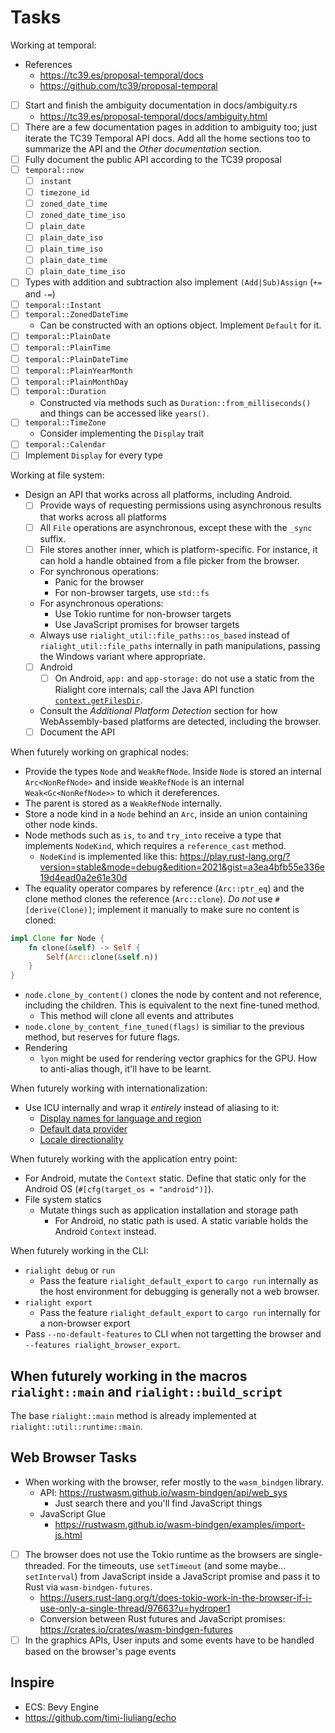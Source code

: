 # Tasks

Working at temporal:

- References
  - https://tc39.es/proposal-temporal/docs
  - https://github.com/tc39/proposal-temporal
- [ ] Start and finish the ambiguity documentation in docs/ambiguity.rs
  - https://tc39.es/proposal-temporal/docs/ambiguity.html
- [ ] There are a few documentation pages in addition to ambiguity too; just iterate the TC39 Temporal API docs. Add all the home sections too to summarize the API and the _Other documentation_ section.
- [ ] Fully document the public API according to the TC39 proposal
- [ ] `temporal::now`
  - [ ] `instant`
  - [ ] `timezone_id`
  - [ ] `zoned_date_time`
  - [ ] `zoned_date_time_iso`
  - [ ] `plain_date`
  - [ ] `plain_date_iso`
  - [ ] `plain_time_iso`
  - [ ] `plain_date_time`
  - [ ] `plain_date_time_iso`
- [ ] Types with addition and subtraction also implement `(Add|Sub)Assign` (`+=` and `-=`)
- [ ] `temporal::Instant`
- [ ] `temporal::ZonedDateTime`
  - Can be constructed with an options object. Implement `Default` for it.
- [ ] `temporal::PlainDate`
- [ ] `temporal::PlainTime`
- [ ] `temporal::PlainDateTime`
- [ ] `temporal::PlainYearMonth`
- [ ] `temporal::PlainMonthDay`
- [ ] `temporal::Duration`
  - Constructed via methods such as `Duration::from_milliseconds()` and things can be accessed like `years()`.
- [ ] `temporal::TimeZone`
  - Consider implementing the `Display` trait
- [ ] `temporal::Calendar`
- [ ] Implement `Display` for every type

Working at file system:

- Design an API that works across all platforms, including Android.
  - [ ] Provide ways of requesting permissions using asynchronous results that works across all platforms
  - [ ] All `File` operations are asynchronous, except these with the `_sync` suffix.
  - [ ] File stores another inner, which is platform-specific. For instance, it can hold a handle obtained from a file picker from the browser.
  - For synchronous operations:
    - Panic for the browser
    - For non-browser targets, use `std::fs`
  - For asynchronous operations:
    - Use Tokio runtime for non-browser targets
    - Use JavaScript promises for browser targets
  - Always use `rialight_util::file_paths::os_based` instead of `rialight_util::file_paths` internally in path manipulations, passing the Windows variant where appropriate.
  - [ ] Android
    - [ ] On Android, `app:` and `app-storage:` do not use a static from the Rialight core internals; call the Java API function [`context.getFilesDir`](https://developer.android.com/reference/android/content/Context#getFilesDir()).
  - Consult the _Additional Platform Detection_ section for how WebAssembly-based platforms are detected, including the browser.
  - [ ] Document the API

When futurely working on graphical nodes:

- Provide the types `Node` and `WeakRefNode`. Inside `Node` is stored an internal `Arc<NonRefNode>` and inside `WeakRefNode` is an internal `Weak<Gc<NonRefNode>>` to which it dereferences.
- The parent is stored as a `WeakRefNode` internally.
- Store a node kind in a `Node` behind an `Arc`, inside an union containing other node kinds.
- Node methods such as `is`, `to` and `try_into` receive a type that implements `NodeKind`, which requires a `reference_cast` method.
  - `NodeKind` is implemented like this: https://play.rust-lang.org/?version=stable&mode=debug&edition=2021&gist=a3ea4bfb55e336e19d4ead0a2e61e30d
- The equality operator compares by reference (`Arc::ptr_eq`) and the clone method clones the reference (`Arc::clone`). _Do not_ use `#[derive(Clone)]`; implement it manually to make sure no content is cloned:
```rust
impl Clone for Node {
    fn clone(&self) -> Self {
        Self(Arc::clone(&self.n))
    }
}
```
- `node.clone_by_content()` clones the node by content and not reference, including the children. This is equivalent to the next fine-tuned method.
  - This method will clone all events and attributes
- `node.clone_by_content_fine_tuned(flags)` is similiar to the previous method, but reserves for future flags.
- Rendering
  - `lyon` might be used for rendering vector graphics for the GPU. How to anti-alias though, it'll have to be learnt.

When futurely working with internationalization:

- Use ICU internally and wrap it _entirely_ instead of aliasing to it:
  - [Display names for language and region](https://github.com/unicode-org/icu4x/issues/3167)
  - [Default data provider](https://github.com/unicode-org/icu4x/issues/3180)
  - [Locale directionality](https://github.com/unicode-org/icu4x/issues/3172)

When futurely working with the application entry point:

- For Android, mutate the `Context` static. Define that static only for the Android OS (`#[cfg(target_os = "android")]`).
- File system statics
  - Mutate things such as application installation and storage path
    - For Android, no static path is used. A static variable holds the Android `Context` instead.

When futurely working in the CLI:

- `rialight debug` or `run`
  - Pass the feature `rialight_default_export` to `cargo run` internally as the host environment for debugging is generally not a web browser.
- `rialight export`
  - Pass the feature `rialight_default_export` to `cargo run` internally for a non-browser export
- Pass `--no-default-features` to CLI when not targetting the browser and `--features rialight_browser_export`.

## When futurely working in the macros `rialight::main` and `rialight::build_script`

The base `rialight::main` method is already implemented at `rialight::util::runtime::main`.

## Web Browser Tasks

- When working with the browser, refer mostly to the `wasm_bindgen` library.
  - API: https://rustwasm.github.io/wasm-bindgen/api/web_sys
    - Just search there and you'll find JavaScript things
  - JavaScript Glue
    - https://rustwasm.github.io/wasm-bindgen/examples/import-js.html
- [ ] The browser does not use the Tokio runtime as the browsers are single-threaded. For the timeouts, use `setTimeout` (and some maybe... `setInterval`) from JavaScript inside a JavaScript promise and pass it to Rust via `wasm-bindgen-futures`.
  - https://users.rust-lang.org/t/does-tokio-work-in-the-browser-if-i-use-only-a-single-thread/97663?u=hydroper1
  - Conversion between Rust futures and JavaScript promises: https://crates.io/crates/wasm-bindgen-futures
- [ ] In the graphics APIs, User inputs and some events have to be handled based on the browser's page events

## Inspire

- ECS: Bevy Engine
- https://github.com/timi-liuliang/echo